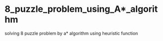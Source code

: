 # 8_puzzle_problem_using_A*_algorithm
solving 8 puzzle problem by a* algorithm using heuristic function
